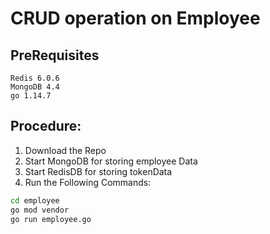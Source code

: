 # CRUD operation on Employee


## PreRequisites
```
Redis 6.0.6
MongoDB 4.4
go 1.14.7 
``` 
## Procedure:
1. Download the Repo
2. Start MongoDB for storing employee Data
3. Start RedisDB for storing tokenData 
4. Run the Following Commands:
  ```bash
  cd employee
  go mod vendor
  go run employee.go
  ```
